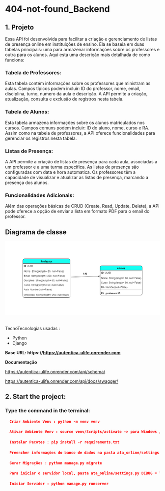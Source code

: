 <h1>404-not-found_Backend</h1>

## **1. Projeto**

Essa API foi desenvolvida para facilitar a criação e gerenciamento de listas de presença online em instituições de ensino. Ela se baseia em duas tabelas principais: uma para armazenar informações sobre os professores e outra para os alunos. Aqui está uma descrição mais detalhada de como funciona:

<h3>Tabela de Professores:</h3>

Esta tabela contém informações sobre os professores que ministram as aulas.
Campos típicos podem incluir: ID do professor, nome, email, disciplina, turno, numero da aula e descrição.
A API permite a criação, atualização, consulta e exclusão de registros nesta tabela.

<h3>Tabela de Alunos:</h3>

Esta tabela armazena informações sobre os alunos matriculados nos cursos.
Campos comuns podem incluir: ID do aluno, nome, curso e RA.
Assim como na tabela de professores, a API oferece funcionalidades para gerenciar os registros nesta tabela.

<h3>Listas de Presença:</h3>

A API permite a criação de listas de presença para cada aula, associadas a um professor e a uma turma específica.
As listas de presença são configuradas com data e hora automatica.
Os professores têm a capacidade de visualizar e atualizar as listas de presença, marcando a presença dos alunos.

<h3>Funcionalidades Adicionais:</h3>
Além das operações básicas de CRUD (Create, Read, Update, Delete), a API pode oferece a opção de enviar a lista em formato PDF para o email do professor.

## <strong>Diagrama de classe</strong>

![Diagrama_de_classe_404.drawio](Diagrama_de_classe_404.drawio.png)<br><br>

TecnoTecnologias usadas :

-   Python
-   Django

**Base URL: https://https://autentica-ulife.onrender.com**

**Documentação**

https://autentica-ulife.onrender.com/api/schema/

https://autentica-ulife.onrender.com/api/docs/swagger/

## **2. Start the project:**

### Type the command in the terminal:

```json
  Criar Ambiente Venv : python -m venv venv

  Ativar Ambiente Venv : source venv/Scripts/activate -> para Windows // source venv/bin/activate -> para Linux

  Instalar Pacotes : pip install -r requirements.txt

  Preencher informações do banco de dados na pasta ata_online/settings.py DATABASES

  Gerar Migrações : python manage.py migrate

  Para iniciar o servidor local, pasta ata_online/settings.py DEBUG = True

  Iniciar Servidor : python manage.py runserver
```
